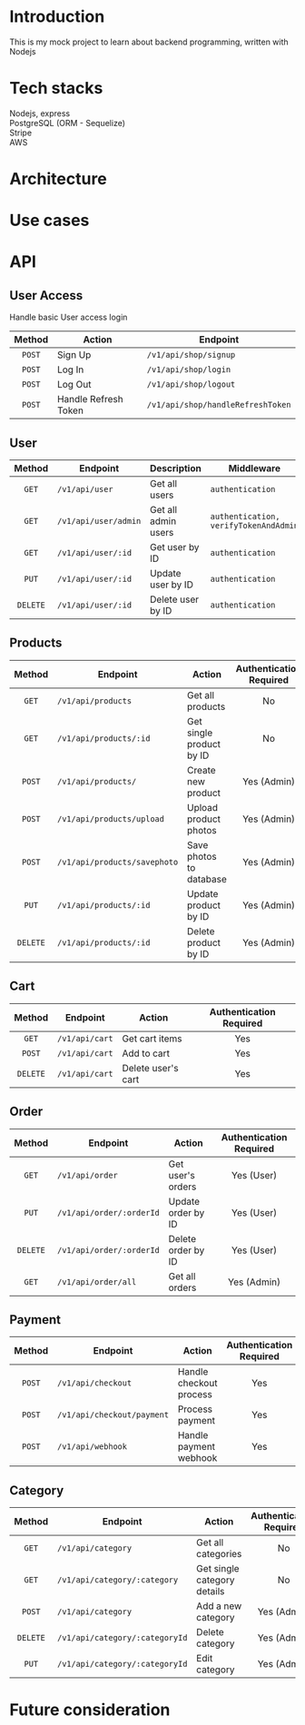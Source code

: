 # Introduction
This is my mock project to learn about backend programming, written with Nodejs

# Tech stacks
Nodejs, express <br>
PostgreSQL (ORM - Sequelize) <br>
Stripe <br>
AWS <br>

# Architecture

# Use cases


# API
## User Access
Handle basic User access login

| **Method** | **Action**               | **Endpoint**                           |
|:----------:| ------------------------ | -------------------------------------- |
| `POST`     | Sign Up                  | `/v1/api/shop/signup`                  |
| `POST`     | Log In                   | `/v1/api/shop/login`                   |
| `POST`     | Log Out                  | `/v1/api/shop/logout`                  |
| `POST`     | Handle Refresh Token     | `/v1/api/shop/handleRefreshToken`      |

## User
| **Method** | **Endpoint**       | **Description**                  | **Middleware**                 |
|:----------:| ------------------ | -------------------------------- | ------------------------------ |
| `GET`      | `/v1/api/user`                | Get all users                    | `authentication`               |
| `GET`      | `/v1/api/user/admin`           | Get all admin users              | `authentication, verifyTokenAndAdmin` |
| `GET`      | `/v1/api/user/:id`             | Get user by ID                   | `authentication`               |
| `PUT`      | `/v1/api/user/:id`             | Update user by ID                | `authentication`               |
| `DELETE`   | `/v1/api/user/:id`             | Delete user by ID                | `authentication`               |


## Products

| **Method** | **Endpoint**          | **Action**                         | **Authentication Required** |
|:----------:| --------------------- | ---------------------------------- |:---------------------------:|
| `GET`      | `/v1/api/products`                   | Get all products                   | No                          |
| `GET`      | `/v1/api/products/:id`                | Get single product by ID           | No                          |
| `POST`     | `/v1/api/products/`                   | Create new product                 | Yes (Admin)                 |
| `POST`     | `/v1/api/products/upload`             | Upload product photos              | Yes (Admin)                 |
| `POST`     | `/v1/api/products/savephoto`          | Save photos to database            | Yes (Admin)                 |
| `PUT`      | `/v1/api/products/:id`                | Update product by ID               | Yes (Admin)                 |
| `DELETE`   | `/v1/api/products/:id`                | Delete product by ID               | Yes (Admin)                 |

## Cart

| **Method** | **Endpoint** | **Action**               | **Authentication Required** |
|:----------:| ------------ | ------------------------ |:---------------------------:|
| `GET`      | `/v1/api/cart`          | Get cart items           | Yes                         |
| `POST`     | `/v1/api/cart`          | Add to cart              | Yes                         |
| `DELETE`   | `/v1/api/cart`          | Delete user's cart       | Yes                         |

## Order

| **Method** | **Endpoint**    | **Action**                    | **Authentication Required** |
|:----------:| --------------- | ----------------------------- |:---------------------------:|
| `GET`      | `/v1/api/order`             | Get user's orders             | Yes (User)                  |
| `PUT`      | `/v1/api/order/:orderId`     | Update order by ID            | Yes (User)                  |
| `DELETE`   | `/v1/api/order/:orderId`     | Delete order by ID            | Yes (User)                  |
| `GET`      | `/v1/api/order/all`          | Get all orders                | Yes (Admin)                 |

## Payment

| **Method** | **Endpoint** | **Action**                  | **Authentication Required** |
|:----------:| ------------ | --------------------------- |:---------------------------:|
| `POST`     | `/v1/api/checkout`          | Handle checkout process     | Yes                         |
| `POST`     | `/v1/api/checkout/payment`   | Process payment             | Yes                         |
| `POST`     | `/v1/api/webhook`          | Handle payment webhook      | Yes                         |

## Category

| **Method** | **Endpoint**        | **Action**                  | **Authentication Required** |
|:----------:| ------------------- | --------------------------- |:---------------------------:|
| `GET`      | `/v1/api/category`                 | Get all categories          | No                          |
| `GET`      | `/v1/api/category/:category`        | Get single category details | No                          |
| `POST`     | `/v1/api/category`                 | Add a new category          | Yes (Admin)                 |
| `DELETE`   | `/v1/api/category/:categoryId`      | Delete category             | Yes (Admin)                 |
| `PUT`      | `/v1/api/category/:categoryId`      | Edit category               | Yes (Admin)                 |

# Future consideration

